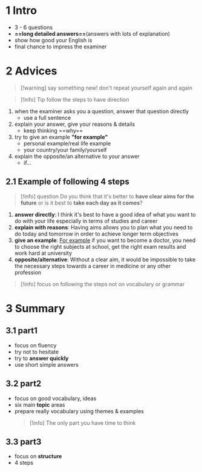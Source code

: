 # 1 Intro

- 3 - 6 questions
- **==long detailed answers==**(answers with lots of explanation)
- show how good your English is
- final chance to impress the examiner

# 2 Advices

> [!warning] say something new!
> don't repeat yourself again and again

> [!info] Tip
> follow the steps to have direction

1. when the examiner asks you a question, answer that question directly
   - use a full sentence
2. explain your answer, give your reasons & details
   - keep thinking ==why==
3. try to give an example **"for example"**
   - personal example/real life example
   - your country/your family/yourself
4. explain the opposite/an alternative to your answer
   - if...

## 2.1 Example of following 4 steps

> [!info] question
> Do you think that it's better to **have clear aims for the future** or is it best to **take each day as it comes**?

1. **answer directly**: I think it's best to have a good idea of what you want to do with your life especially in terms of studies and career
2. **explain with reasons**: Having aims allows you to plan what you need to do today and tomorrow in order to achieve longer term objectives
3. **give an example**: <u>For example</u> if you want to become a doctor, you need to choose the right subjects at school, get the right exam results and work hard at university
4. **opposite/alternative**: Without a clear aim, it would be impossible to take the necessary steps towards a career in medicine or any other profession

> [!info] focus on following the steps not on vocabulary or grammar

# 3 Summary

## 3.1 part1

- focus on fluency
- try not to hesitate
- try to **answer quickly**
- use short simple answers

## 3.2 part2

- focus on good vocabulary, ideas
- six main **topic** areas
- prepare really vocabulary using themes & examples
  > [!info] The only part you have time to think

## 3.3 part3

- focus on **structure**
- 4 steps
